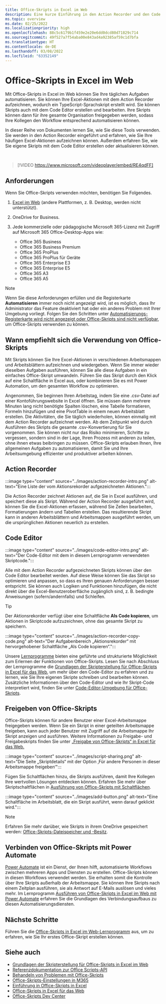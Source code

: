 ```yaml
---
title: Office-Skripts in Excel im Web
description: Eine kurze Einführung in den Action Recorder und den Code Editor für Office-Skripts.
ms.topic: overview
ms.date: 02/25/2022
ms.localizationpriority: high
ms.openlocfilehash: 88c5c6179b1f459e2e20e6dd0dcd80d71829c714
ms.sourcegitcommit: 49f527a7f54aba00e843ad4a92385af59c1d7bfa
ms.translationtype: HT
ms.contentlocale: de-DE
ms.lasthandoff: 03/08/2022
ms.locfileid: "63352149"
---
```

# <a name="office-scripts-in-excel-on-the-web"></a>Office-Skripts in Excel im Web

Mit Office-Skripts in Excel im Web können Sie Ihre täglichen Aufgaben automatisieren. Sie können Ihre Excel-Aktionen mit dem Action Recorder aufzeichnen, wodurch ein TypeScript-Sprachskript erstellt wird. Sie können Skripts auch mit dem Code Editor erstellen und bearbeiten. Ihre Skripts können dann für ihre gesamte Organisation freigegeben werden, sodass Ihre Kollegen den Workflow entsprechend automatisieren können.

In dieser Reihe von Dokumenten lernen Sie, wie Sie diese Tools verwenden. Sie werden in den Action Recorder eingeführt und erfahren, wie Sie Ihre häufigen Excel-Aktionen aufzeichnen können. Außerdem erfahren Sie, wie Sie eigene Skripts mit dem Code Editor erstellen oder aktualisieren können.

<br>

> [!VIDEO https://www.microsoft.com/videoplayer/embed/RE4qdFF]

## <a name="requirements"></a>Anforderungen

Wenn Sie Office-Skripts verwenden möchten, benötigen Sie Folgendes.

1. [Excel im Web](https://www.office.com/launch/excel) (andere Plattformen, z. B. Desktop, werden nicht unterstützt).
1. OneDrive for Business.
1. Jede kommerzielle oder pädagogische Microsoft 365-Lizenz mit Zugriff auf Microsoft 365 Office-Desktop-Apps wie:

    - Office 365 Business
    - Office 365 Business Premium
    - Office 365 ProPlus
    - Office 365 ProPlus für Geräte
    - Office 365 Enterprise E3
    - Office 365 Enterprise E5
    - Office 365 A3
    - Office 365 A5

> [!NOTE]
> Wenn Sie diese Anforderungen erfüllen und die Registerkarte **Automatisieren** immer noch nicht angezeigt wird, ist es möglich, dass Ihr Administrator das Feature deaktiviert hat oder ein anderes Problem mit Ihrer Umgebung vorliegt. Folgen Sie den Schritten unter [Automatisierungs-Registerkarte wird nicht angezeigt oder Office-Skripts sind nicht verfügbar](../testing/troubleshooting.md#automate-tab-not-appearing-or-office-scripts-unavailable), um Office-Skripts verwenden zu können.

## <a name="when-to-use-office-scripts"></a>Wann empfiehlt sich die Verwendung von Office-Skripts

Mit Skripts können Sie Ihre Excel-Aktionen in verschiedenen Arbeitsmappen und Arbeitsblättern aufzeichnen und wiedergeben. Wenn Sie immer wieder dieselben Aufgaben ausführen, können Sie alle diese Aufgaben in ein einfaches Office-Skript umwandeln. Führen Sie das Skript durch den Klick auf eine Schaltfläche in Excel aus, oder kombinieren Sie es mit Power Automation, um den gesamten Workflow zu optimieren.

Angenommen, Sie beginnen Ihren Arbeitstag, indem Sie eine .csv-Datei auf einer Kontoführungswebsite in Excel öffnen. Sie müssen dann mehrere Minuten lang nicht benötigte Spalten löschen, eine Tabelle formatieren, Formeln hinzufügen und eine PivotTable in einem neuen Arbeitsblatt erstellen. Die Aktivitäten, die Sie täglich wiederholen, können einmalig mit dem Action Recorder aufzeichnet werden. Ab dem Zeitpunkt wird durch Ausführen des Skripts die gesamte .csv-Konvertierung für Sie vorgenommen. Sie können nicht nur das Risiko minimieren, Schritte zu vergessen, sondern sind in der Lage, Ihren Prozess mit anderen zu teilen, ohne ihnen etwas beibringen zu müssen. Office-Skripts erlauben Ihnen, Ihre allgemeinen Aufgaben zu automatisieren, damit Sie und Ihre Arbeitsumgebung effizienter und produktiver arbeiten können.

## <a name="action-recorder"></a>Action Recorder

:::image type="content" source="../images/action-recorder-intro.png" alt-text="Eine Liste der vom Aktionsrekorder aufgezeichneten Aktionen.":::

Die Action Recorder zeichnet Aktionen auf, die Sie in Excel ausführen, und speichert diese als Skript. Während der Action Recorder ausgeführt wird, können Sie die Excel-Aktionen erfassen, während Sie Zellen bearbeiten, Formatierungen ändern und Tabellen erstellen. Das resultierende Skript kann in anderen Arbeitsblättern und Arbeitsmappen ausgeführt werden, um die ursprünglichen Aktionen neuerlich zu erstellen.

## <a name="code-editor"></a>Code Editor

:::image type="content" source="../images/code-editor-intro.png" alt-text="Der Code-Editor mit dem in diesem Lernprogramm verwendeten Skriptcode.":::

Alle mit dem Action Recorder aufgezeichneten Skripts können über den Code Editor bearbeitet werden. Auf diese Weise können Sie das Skript so optimieren und anpassen, so dass es Ihren genauen Anforderungen besser entspricht. Sie können auch Logiken und Funktionen hinzufügen, die nicht direkt über die Excel-Benutzeroberfläche zugänglich sind, z. B. bedingte Anweisungen (sofern/andernfalls) und Schleifen.

> [!TIP]
> Der Aktionsrekorder verfügt über eine Schaltfläche **Als Code kopieren**, um Aktionen in Skriptcode aufzuzeichnen, ohne das gesamte Skript zu speichern.
>
> :::image type="content" source="../images/action-recorder-copy-code.png" alt-text="Der Aufgabenbereich „Aktionsrekorder“ mit hervorgehobener Schaltfläche „Als Code kopieren“.":::

Unsere [Lernprogramme](../tutorials/excel-tutorial.md) bieten eine geführte und strukturierte Möglichkeit zum Erlernen der Funktionen von Office-Skripts. Lesen Sie nach Abschluss der Lernprogramme die [Grundlagen der Skripterstellung für Office-Skripts in Excel für das Web](../develop/scripting-fundamentals.md), um mehr über den Code-Editor zu erfahren und zu lernen, wie Sie Ihre eigenen Skripte schreiben und bearbeiten können. Zusätzliche Informationen über den Code-Editor und wie Ihr Skript-Code interpretiert wird, finden Sie unter [Code-Editor-Umgebung für Office-Skripts](code-editor-environment.md).

## <a name="share-office-scripts"></a>Freigeben von Office-Skripts

Office-Skripts können für andere Benutzer einer Excel-Arbeitsmappe freigegeben werden. Wenn Sie ein Skript in einer geteilten Arbeitsmappe freigeben, kann auch jeder Benutzer mit Zugriff auf die Arbeitsmappe Ihr Skript anzeigen und ausführen. Weitere Informationen zu Freigabe- und Freigabeskripts finden Sie unter [„Freigabe von Office-Skripts“ in Excel für das Web.](https://support.microsoft.com/office/226eddbc-3a44-4540-acfe-fccda3d1122b)

:::image type="content" source="../images/script-sharing.png" alt-text="Die Seite „Skriptdetails“ mit der Option ‚Für andere Personen in dieser Arbeitsmappe freigeben‘":::

Fügen Sie Schaltflächen hinzu, die Skripts ausführen, damit Ihre Kollegen Ihre wertvollen Lösungen entdecken können. Erfahren Sie mehr über Skriptschaltflächen in [Ausführung von Office-Skripts mit Schaltflächen](../develop/script-buttons.md).

:::image type="content" source="../images/add-button.png" alt-text="Eine Schaltfläche im Arbeitsblatt, die ein Skript ausführt, wenn darauf geklickt wird.":::

> [!NOTE]
> Erfahren Sie mehr darüber, wie Skripts in ihrem OneDrive gespeichert werden: [Office-Skripts-Dateispeicher und -Besitz](script-storage.md).

## <a name="connect-office-scripts-to-power-automate"></a>Verbinden von Office-Skripts mit Power Automate

[Power Automate](https://flow.microsoft.com/) ist ein Dienst, der Ihnen hilft, automatisierte Workflows zwischen mehreren Apps und Diensten zu erstellen. Office-Skripts können in diesen Workflows verwendet werden. Sie erhalten somit die Kontrolle über Ihre Skripts außerhalb der Arbeitsmappe. Sie können Ihre Skripts nach einem Zeitplan ausführen, sie als Antwort auf E-Mails auslösen und vieles mehr. Im Lernprogramm [Ausführen von Office-Skripts in Excel im Web mit Power Automate](../tutorials/excel-power-automate-manual.md) erfahren Sie die Grundlagen des Verbindungsaufbaus zu diesen Automatisierungsdiensten.

## <a name="next-steps"></a>Nächste Schritte

Führen Sie die [Office-Skripts in Excel im Web-Lernprogramm](../tutorials/excel-tutorial.md) aus, um zu erfahren, wie Sie Ihr erstes Office-Skript erstellen können.

## <a name="see-also"></a>Siehe auch

- [Grundlagen der Skripterstellung für Office-Skripts in Excel im Web](../develop/scripting-fundamentals.md)
- [Referenzdokumentation zur Office Scripts-API](/javascript/api/office-scripts/overview)
- [Behandeln von Problemen mit Office-Skripts](../testing/troubleshooting.md)
- [Office-Skripts-Einstellungen in M365](https://support.office.com/article/office-scripts-settings-in-m365-19d3c51a-6ca2-40ab-978d-60fa49554dcf)
- [Einführung in Office-Skripts in Excel](https://support.microsoft.com/office/9fbe283d-adb8-4f13-a75b-a81c6baf163a)
- [Office-Skripts in Excel für das Web](https://support.microsoft.com/office/226eddbc-3a44-4540-acfe-fccda3d1122b)
- [Office-Skripts Dev Center](https://developer.microsoft.com/office-scripts)
